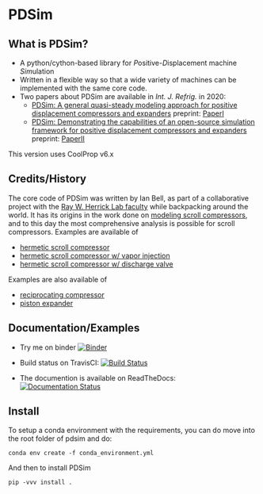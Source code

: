 # PDSim

## What is PDSim?

* A python/cython-based library for *P*ositive-*D*isplacement machine *Sim*ulation
* Written in a flexible way so that a wide variety of machines can be implemented with the same core code. 
* Two papers about PDSim are available in *Int. J. Refrig.* in 2020:
    * [PDSim: A general quasi-steady modeling approach for positive displacement compressors and expanders](https://doi.org/10.1016/j.ijrefrig.2019.09.002) preprint: [PaperI](doc/papers/PaperI.pdf)
    * [PDSim: Demonstrating the capabilities of an open-source simulation framework for positive displacement compressors and expanders](https://doi.org/10.1016/j.ijrefrig.2019.10.015) preprint: [PaperII](doc/papers/PaperII.pdf)

This version uses CoolProp v6.x

## Credits/History

The core code of PDSim was written by Ian Bell, as part of a collaborative project with the [Ray W. Herrick Lab faculty](https://engineering.purdue.edu/Herrick) while backpacking around the world. It has its origins in the work done on [modeling scroll compressors](https://docs.lib.purdue.edu/cgi/viewcontent.cgi?article=1003&context=herrick), and to this day the most comprehensive analysis is possible for scroll compressors.  Examples are available of

* [hermetic scroll compressor](examples/scroll_compressor.py)
* [hermetic scroll compressor w/ vapor injection](examples/scroll_compressor_w_VI.py)
* [hermetic scroll compressor w/ discharge valve](examples/scroll_compressor_valves.py)

Examples are also available of

* [reciprocating compressor](examples/recip_compressor.py)
* [piston expander](examples/piston_expander.py)

## Documentation/Examples

* Try me on binder [![Binder](https://mybinder.org/badge.svg)](https://mybinder.org/v2/gh/ibell/pdsim/master?filepath=doc%2Fnotebooks)

* Build status on TravisCI: [![Build Status](https://travis-ci.com/ibell/pdsim.svg?branch=master)](https://travis-ci.com/ibell/pdsim)

* The documention is available on ReadTheDocs: [![Documentation Status](https://readthedocs.org/projects/pdsim/badge/?version=latest)](http://pdsim.readthedocs.io/en/latest/?badge=latest)

## Install

To setup a conda environment with the requirements, you can do move into the root folder of pdsim and do:
```
conda env create -f conda_environment.yml
```

And then to install PDSim
```
pip -vvv install .
```

